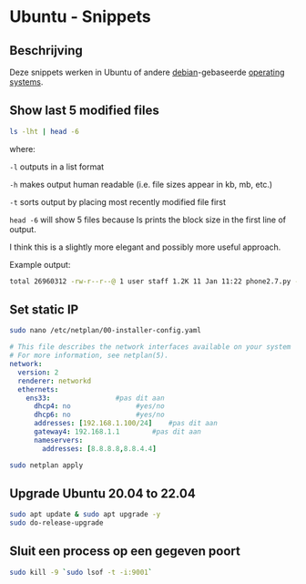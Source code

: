 # Ubuntu - Snippets

## Beschrijving

Deze snippets werken in Ubuntu of andere [debian](../../../operating_systems/linux/debian.md)-gebaseerde [operating systems](../../../operating_systems/operating_systems.md).

## Show last 5 modified files

```bash
ls -lht | head -6
```

where:

`-l` outputs in a list format

`-h` makes output human readable (i.e. file sizes appear in kb, mb, etc.)

`-t` sorts output by placing most recently modified file first

`head -6` will show 5 files because ls prints the block size in the first line of output.

I think this is a slightly more elegant and possibly more useful approach.

Example output:

```bash
total 26960312 -rw-r--r--@ 1 user staff 1.2K 11 Jan 11:22 phone2.7.py -rw-r--r--@ 1 user staff 2.7M 10 Jan 15:26 03-cookies-1.pdf -rw-r--r--@ 1 user staff 9.2M 9 Jan 16:21 Wk1_sem.pdf -rw-r--r--@ 1 user staff 502K 8 Jan 10:20 lab-01.pdf -rw-rw-rw-@ 1 user staff 2.0M 5 Jan 22:06 0410-1.wmv
```

## Set static IP

```bash
sudo nano /etc/netplan/00-installer-config.yaml
```

```yaml
# This file describes the network interfaces available on your system
# For more information, see netplan(5).
network:
  version: 2
  renderer: networkd
  ethernets:
    ens33:                #pas dit aan
      dhcp4: no                #yes/no
      dhcp6: no                #yes/no
      addresses: [192.168.1.100/24]    #pas dit aan
      gateway4: 192.168.1.1        #pas dit aan
      nameservers:
        addresses: [8.8.8.8,8.8.4.4]
```

```bash
sudo netplan apply
```

## Upgrade Ubuntu 20.04 to 22.04

```bash
sudo apt update & sudo apt upgrade -y
sudo do-release-upgrade
```

## Sluit een process op een gegeven poort

```bash
sudo kill -9 `sudo lsof -t -i:9001`
```